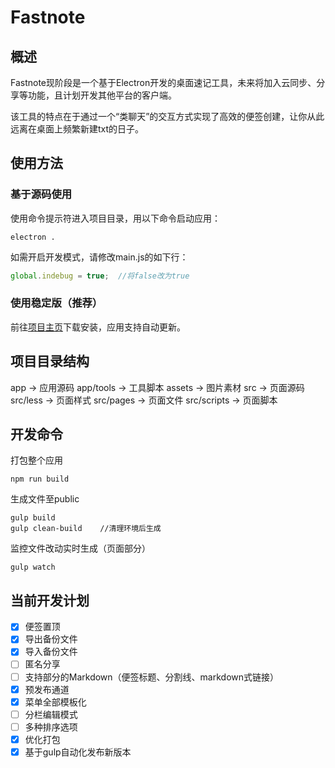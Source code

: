 # Fastnote

## 概述

Fastnote现阶段是一个基于Electron开发的桌面速记工具，未来将加入云同步、分享等功能，且计划开发其他平台的客户端。

该工具的特点在于通过一个“类聊天”的交互方式实现了高效的便签创建，让你从此远离在桌面上频繁新建txt的日子。

## 使用方法

### 基于源码使用

使用命令提示符进入项目目录，用以下命令启动应用：

```
electron .
```

如需开启开发模式，请修改main.js的如下行：

```javascript
global.indebug = true;  //将false改为true
```

### 使用稳定版（推荐）

前往[项目主页](https://note.pwp.app)下载安装，应用支持自动更新。

## 项目目录结构

app     ->  应用源码
    app/tools   ->  工具脚本
assets  ->  图片素材
src     ->  页面源码
    src/less    ->  页面样式
    src/pages   ->  页面文件
    src/scripts ->  页面脚本

## 开发命令

打包整个应用

```
npm run build
```

生成文件至public

```
gulp build
gulp clean-build    //清理环境后生成
```

监控文件改动实时生成（页面部分）

```
gulp watch
```

## 当前开发计划

- [x] 便签置顶
- [x] 导出备份文件
- [x] 导入备份文件
- [ ] 匿名分享
- [ ] 支持部分的Markdown（便签标题、分割线、markdown式链接）
- [x] 预发布通道
- [x] 菜单全部模板化
- [ ] 分栏编辑模式
- [ ] 多种排序选项
- [x] 优化打包
- [x] 基于gulp自动化发布新版本